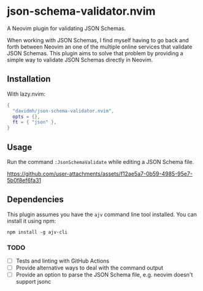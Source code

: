 # json-schema-validator.nvim

A Neovim plugin for validating JSON Schemas.

When working with JSON Schemas, I find myself having to go back and forth
between Neovim an one of the multiple online services that validate JSON
Schemas. This plugin aims to solve that problem by providing a simple way to
validate JSON Schemas directly in Neovim.

## Installation

With lazy.nvim:

```lua
{
  "davidmh/json-schema-validator.nvim",
  opts = {},
  ft = { "json" },
}
```

## Usage

Run the command `:JsonSchemaValidate` while editing a JSON Schema file.

https://github.com/user-attachments/assets/f12ae5a7-0b59-4985-95e7-5b0f8ef6fa31

## Dependencies

This plugin assumes you have the `ajv` command line tool installed. You can install it
using npm:

```shell
npm install -g ajv-cli
```

### TODO

- [ ] Tests and linting with GitHub Actions
- [ ] Provide alternative ways to deal with the command output
- [ ] Provide an option to parse the JSON Schema file, e.g. neovim doesn't support jsonc
